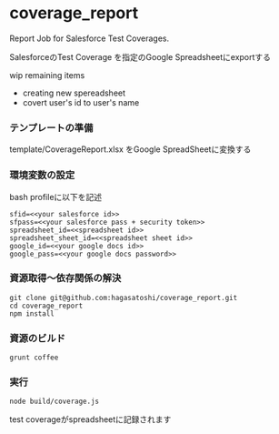coverage_report
===============

Report Job for Salesforce Test Coverages.

SalesforceのTest Coverage を指定のGoogle Spreadsheetにexportする

wip
remaining items 
 - creating new spereadsheet
 - covert user's id to user's name
 
### テンプレートの準備
template/CoverageReport.xlsx をGoogle SpreadSheetに変換する

### 環境変数の設定 
bash profileに以下を記述

```
sfid=<<your salesforce id>>
sfpass=<<your salesforce pass + security token>>
spreadsheet_id=<<spreadsheet id>>
spreadsheet_sheet_id=<<spreadsheet sheet id>>
google_id=<<your google docs id>>
google_pass=<<your google docs password>>
```

### 資源取得〜依存関係の解決

```
git clone git@github.com:hagasatoshi/coverage_report.git
cd coverage_report
npm install
```

### 資源のビルド

```
grunt coffee
```

### 実行

```
node build/coverage.js
```
test coverageがspreadsheetに記録されます



